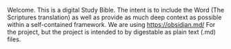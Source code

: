 Welcome. This is a digital Study Bible. The intent is to include the Word (The Scriptures translation) as well as provide as much deep context as possible within a self-contained framework. We are using https://obsidian.md/ For the project, but the project is intended to by digestable as plain text (.md) files.